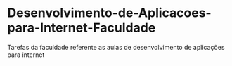 # Desenvolvimento-de-Aplicacoes-para-Internet-Faculdade
Tarefas da faculdade referente as aulas de desenvolvimento de aplicações para internet
